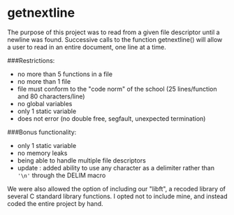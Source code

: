 # getnextline
The purpose of this project was to read from a given file descriptor until a newline was found.
Successive calls to the function getnextline() will allow a user to read in an entire document, one line at a time.

###Restrictions:
- no more than 5 functions in a file
- no more than 1 file
- file must conform to the "code norm" of the school (25 lines/function and 80 characters/line)
- no global variables
- only 1 static variable
- does not error (no double free, segfault, unexpected termination)

###Bonus functionality:
- only 1 static variable
- no memory leaks
- being able to handle multiple file descriptors
- update : added ability to use any character as a delimiter rather than `'\n'` through the DELIM macro

We were also allowed the option of including our "libft", a recoded library of several C standard library functions.
I opted not to include mine, and instead coded the entire project by hand.
